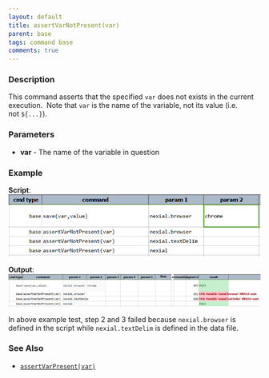 ```yaml
---
layout: default
title: assertVarNotPresent(var)
parent: base
tags: command base
comments: true
---
```



### Description
This command asserts that the specified `var` does not exists in the current execution.  Note that `var` is the name 
of the variable, not its value (i.e. not `${...}`).


### Parameters
- **var** \- The name of the variable in question


### Example
**Script**:<br/>
![](image/assertVarNotPresent(var)_01.png)

**Output**:<br/>
![](image/assertVarNotPresent(var)_02.png)

In above example test, step 2 and 3 failed because `nexial.browser` is defined in the script while 
`nexial.textDelim` is defined in the data file.


### See Also
- [`assertVarPresent(var)`](assertVarPresent(var))
